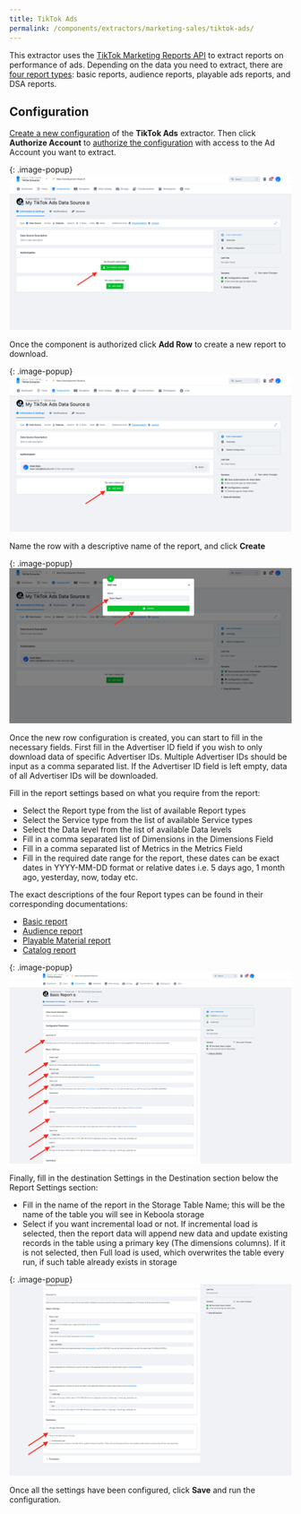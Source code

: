 ```yaml
---
title: TikTok Ads
permalink: /components/extractors/marketing-sales/tiktok-ads/
---
```



This extractor uses the [TikTok Marketing Reports API](https://ads.tiktok.com/marketing_api/docs?id=1740302665828417) to extract 
reports on performance of ads. Depending on the data you need to extract, 
there are [four report types](https://ads.tiktok.com/marketing_api/docs?id=1738864835805186): basic reports, audience reports, playable ads reports, and DSA reports.


## Configuration
[Create a new configuration](/components/#creating-component-configuration) of the **TikTok Ads** extractor.
Then click **Authorize Account** to [authorize the configuration](/components/#authorization) with access to the Ad Account you want to extract.

{: .image-popup}
![Screenshot - TikTok Auth](/components/extractors/marketing-sales/tiktok-ads/tiktok_auth.png)

Once the component is authorized click **Add Row** to create a new report to download.

{: .image-popup}
![Screenshot - TikTok Auth](/components/extractors/marketing-sales/tiktok-ads/tiktok_add_row.png)

Name the row with a descriptive name of the report, and click **Create**

{: .image-popup}
![Screenshot - TikTok Auth](/components/extractors/marketing-sales/tiktok-ads/tiktok_name_row.png)


Once the new row configuration is created, you can start to fill in the necessary fields. 
First fill in the Advertiser ID field if you wish to only download data of specific Advertiser IDs. 
Multiple Advertiser IDs should be input as a comma separated list. If the Advertiser ID field is left empty, data of all Advertiser IDs will be downloaded.

Fill in the report settings based on what you require from the report:
* Select the Report type from the list of available Report types
* Select the Service type from the list of available Service types
* Select the Data level from the list of available Data levels
* Fill in a comma separated list of Dimensions in the Dimensions Field
* Fill in a comma separated list of Metrics in the Metrics Field
* Fill in the required date range for the report, these dates can be exact dates in YYYY-MM-DD format or relative dates i.e. 5 days ago, 1 month ago, yesterday, now, today etc.

The exact descriptions of the four Report types can be found in their corresponding documentations:
* [Basic report](https://ads.tiktok.com/marketing_api/docs?id=1738864915188737)
* [Audience report](https://ads.tiktok.com/marketing_api/docs?id=1738864928947201)
* [Playable Material report](https://ads.tiktok.com/marketing_api/docs?id=1738864940608513)
* [Catalog report](https://ads.tiktok.com/marketing_api/docs?id=1738864960144385)

{: .image-popup}
![Screenshot - TikTok Auth](/components/extractors/marketing-sales/tiktok-ads/tiktok_report_settings_1.png)

Finally, fill in the destination Settings in the Destination section below the Report Settings section:
* Fill in the name of the report in the Storage Table Name; this will be the name of the table you will see in Keboola storage
* Select if you want incremental load or not. If incremental load is selected, then the report data will append new data and update existing records in the table using a primary key (The dimensions columns).
If it is not selected, then Full load is used, which overwrites the table every run, if such table already exists in storage

{: .image-popup}
![Screenshot - TikTok Auth](/components/extractors/marketing-sales/tiktok-ads/tiktok_report_settings_2.png)

Once all the settings have been configured, click **Save** and run the configuration.

